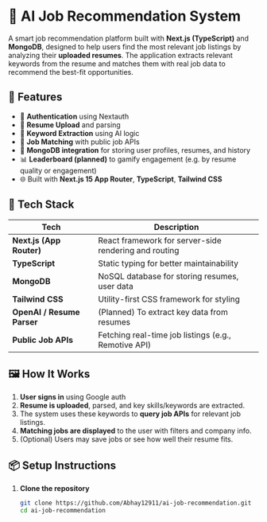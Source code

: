# 🧠 AI Job Recommendation System

A smart job recommendation platform built with **Next.js (TypeScript)** and **MongoDB**, designed to help users find the most relevant job listings by analyzing their **uploaded resumes**. The application extracts relevant keywords from the resume and matches them with real job data to recommend the best-fit opportunities.

## 🚀 Features

- 🔐 **Authentication** using Nextauth
- 📄 **Resume Upload** and parsing
- 🧠 **Keyword Extraction** using AI logic
- 🔎 **Job Matching** with public job APIs
- 💾 **MongoDB integration** for storing user profiles, resumes, and history
- 📊 **Leaderboard (planned)** to gamify engagement (e.g. by resume quality or engagement)
- 🌐 Built with **Next.js 15 App Router**, **TypeScript**, **Tailwind CSS**

## 📁 Tech Stack

| Tech | Description |
|------|-------------|
| **Next.js (App Router)** | React framework for server-side rendering and routing |
| **TypeScript** | Static typing for better maintainability |
| **MongoDB** | NoSQL database for storing resumes, user data |
| **Tailwind CSS** | Utility-first CSS framework for styling |
| **OpenAI / Resume Parser** | (Planned) To extract key data from resumes |
| **Public Job APIs** | Fetching real-time job listings (e.g., Remotive API) |

## 🖼️ How It Works

1. **User signs in** using Google auth
2. **Resume is uploaded**, parsed, and key skills/keywords are extracted.
3. The system uses these keywords to **query job APIs** for relevant job listings.
4. **Matching jobs are displayed** to the user with filters and company info.
5. (Optional) Users may save jobs or see how well their resume fits.


## 📦 Setup Instructions

1. **Clone the repository**
   ```bash
   git clone https://github.com/Abhay12911/ai-job-recommendation.git
   cd ai-job-recommendation
